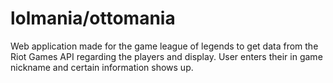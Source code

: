 # lolmania/ottomania
Web application made for the game league of legends to get data from the Riot Games API regarding the players and display.  User enters their in game nickname and certain information shows up.
